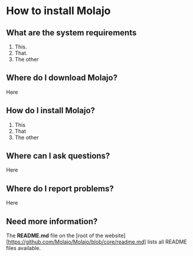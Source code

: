 # How to install Molajo #

## What are the system requirements ##

1. This.
2. That.
3. The other

## Where do I download Molajo? ##

Here

## How do I install Molajo? ##

1. This
2. That
3. The other

## Where can I ask questions? ##

Here

## Where do I report problems? ##

Here

## Need more information? ##

The **README.md** file on the [root of the website][https://github.com/Molajo/Molajo/blob/core/readme.md] lists all README files available.


